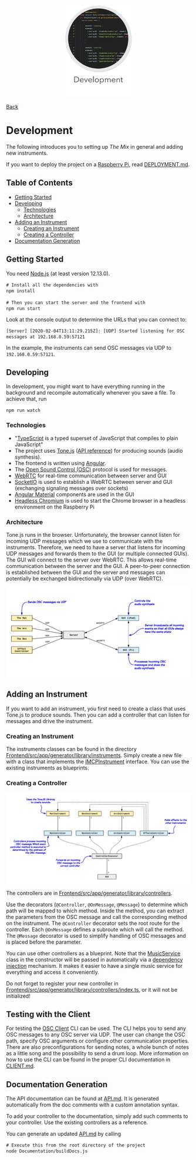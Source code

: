 <div align="center">
  <img src="../images/development.png" alt="gui" height="250px">
</div>

[Back](../../README.md)

# Development
The following introduces you to setting up *The Mix* in general and adding new instruments.

If you want to deploy the project on a [Raspberry Pi], read [DEPLOYMENT.md](Documentation/development/DEPLOYMENT.md).

## Table of Contents
- [Getting Started](#getting-started)
- [Developing](#developing)
  * [Technologies](#technologies)
  * [Architecture](#architecture)
- [Adding an Instrument](#adding-an-instrument)
  * [Creating an Instrument](#creating-an-instrument)
  * [Creating a Controller](#creating-a-controller)
- [Documentation Generation](#documentation-generation)

## Getting Started
You need [Node.js] (at least version 12.13.0).

```shell script
# Install all the dependencies with
npm install

# Then you can start the server and the frontend with
npm run start
```

Look at the console output to determine the URLs that you can connect to:
```
[Server] [2020-02-04T13:11:29.215Z]: [UDP] Started listening for OSC messages at 192.168.0.59:57121
```
In the example, the instruments can send OSC messages via UDP to `192.168.0.59:57121`.

## Developing
In development, you might want to have everything running in the background and recompile automatically whenever you save a file. To achieve that, run
```
npm run watch
```

### Technologies
- "[TypeScript] is a typed superset of JavaScript that compiles to plain JavaScript"
- The project uses [Tone.js] ([API reference](https://tonejs.github.io/docs/14.4.79/Tone)) for producing sounds (audio synthesis).
- The frontend is written using [Angular].
- The [Open Sound Control (OSC)](http://opensoundcontrol.org/introduction-osc) protocol is used for messages.
- [WebRTC] for real-time communication between server and GUI
- [SocketIO] is used to establish a WebRTC between server and GUI (exchanging signaling messages over sockets)
- [Angular Material] components are used in the GUI
- [Headless Chromium] is used to start the Chrome browser in a headless environment on the Raspberry Pi

[Node.js]: https://nodejs.org/en/
[Tone.js]: https://tonejs.github.io/
[Angular]: https://angular.io/
[WebRTC]: https://developer.mozilla.org/en-US/docs/Web/API/WebRTC_API
[SocketIO]: https://socket.io/
[Angular Material]: https://material.angular.io/
[Headless Chromium]: https://developers.google.com/web/updates/2017/04/headless-chrome
[TypeScript]: https://www.typescriptlang.org/
[Raspberry Pi]: https://www.raspberrypi.org/

### Architecture
Tone.js runs in the browser. Unfortunately, the browser cannot listen for incoming UDP messages which we use to communicate with the instruments. Therefore, we need to have a server that listens for incoming UDP messages and forwards them to the GUI (or multiple connected GUIs).
The GUI will connect to the server over WebRTC. This allows real-time communication between the server and the GUI. A peer-to-peer connection is established between the GUI and the server and messages can potentially be exchanged bidirectionally via UDP (over WebRTC).

![Simplified Architecture](images/architecture.png "Simplified Architecture")

## Adding an Instrument
If you want to add an instrument, you first need to create a class that uses Tone.js to produce sounds. Then you can add a controller that can listen for messages and drive the instrument.

### Creating an Instrument
The instruments classes can be found in the directory [Frontend/src/app/generator/library/instruments](../../Frontend/src/app/generator/library/instruments). Simply create a new file with a class that implements the [IMCPInstrument](../../Frontend/src/app/generator/library/mcp-instrument.ts) interface. You can use the existing instruments as blueprints.

### Creating a Controller
![Controller](images/controller.png)

The controllers are in [Frontend/src/app/generator/library/controllers](../../Frontend/src/app/generator/library/controllers).

Use the decorators (`@Controller`, `@OnMessage`, `@Message`) to determine which path will be mapped to which method. Inside the method, you can extract the parameters from the OSC message and call the corresponding method on the instrument. The `@Controller` decorator sets the root route for the controller. Each `@OnMessage` defines a subroute which will call the method. The `@Message` decorator is used to simplify handling of OSC messages and is placed before the parameter.

You can use other controllers as a blueprint. Note that the [MusicService](../../Frontend/src/app/generator/library/music.service.ts) class in the constructor will be passed in automatically via a [dependency injection](https://www.freecodecamp.org/news/a-quick-intro-to-dependency-injection-what-it-is-and-when-to-use-it-7578c84fa88f/) mechanism. It makes it easier to have a single music service for everything and access it conveniently.

Do not forget to register your new controller in [Frontend/src/app/generator/library/controllers/index.ts](../../Frontend/src/app/generator/library/controllers/index.ts), or it will not be initialized!

## Testing with the Client
For testing the [OSC Client](Documentation/CLIENT.md) CLI can be used. The CLI helps you to send any OSC messages to any OSC server via UDP. The user can change the OSC path, specify OSC arguments or configure other communication properties. There are also preconfigurations for sending notes, a whole bunch of notes as a little song and the possibility to send a drum loop. 
More information on how to use the CLI can be found in the proper CLI documentation in [CLIENT.md](Documentation/CLIENT.md).

## Documentation Generation
The API documentation can be found at [API.md](Documentation/API.md). It is generated automatically from the doc comments with a custom annotation syntax.

To add your controller to the documentation, simply add such comments to your controller. Use the existing controllers as a reference.

You can generate an updated [API.md](Documentation/API.md) by calling
```
# Execute this from the root directory of the project
node Documentation/buildDocs.js
```
